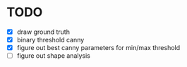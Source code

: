 # TODO

- [x] draw ground truth
- [x] binary threshold canny
- [x] figure out best canny parameters for min/max threshold
- [ ] figure out shape analysis
